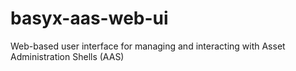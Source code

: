 # basyx-aas-web-ui
Web-based user interface for managing and interacting with Asset Administration Shells (AAS)
